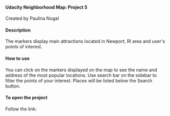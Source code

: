 #### Udacity Neighborhood Map: Project 5 ####
Created by Paulina Nogal

#### Description ####
The markers display main attractions located in Newport, RI area and 
user's points of interest.

#### How to use ####
You can click on the markers displayed on the map to see the name and address of the most popular locations. Use search bar on the sidebar to filter the points of your interest.
Places will be listed below the Search button.

#### To open the project ####
Follow the link: